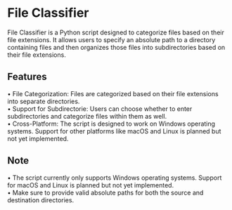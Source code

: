 # File Classifier
File Classifier is a Python script designed to categorize files based on their file extensions. It allows users to specify an absolute path to a directory containing files and then organizes those files into subdirectories based on their file extensions.  

## Features
• File Categorization: Files are categorized based on their file extensions into separate directories.  
• Support for Subdirectorie: Users can choose whether to enter subdirectories and categorize files within them as well.  
• Cross-Platform: The script is designed to work on Windows operating systems. Support for other platforms like macOS and Linux is planned but not yet implemented.  

## Note
• The script currently only supports Windows operating systems. Support for macOS and Linux is planned but not yet implemented.   
• Make sure to provide valid absolute paths for both the source and destination directories.  
